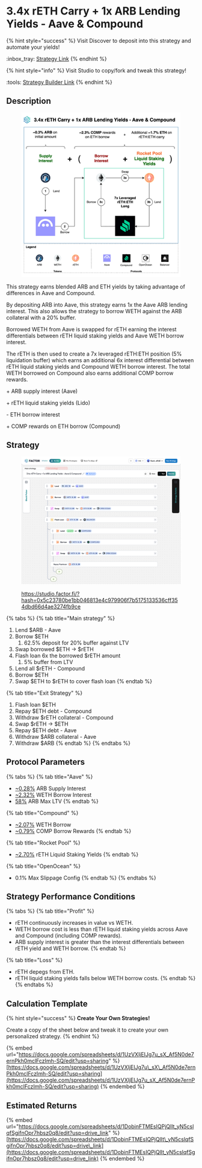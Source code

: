 # 3.4x rETH Carry + 1x ARB Lending Yields - Aave & Compound

{% hint style="success" %}
Visit Discover to deposit into this strategy and automate your yields!

:inbox\_tray:  [Strategy Link](https://pro.factor.fi/strategies/0x1c82F7276A4FAdD3F80EF97a19898eD1aF958cea)
{% endhint %}

{% hint style="info" %}
Visit Studio to copy/fork and tweak this strategy!

:tools:  [Strategy Builder Link](https://studio.factor.fi/?hash=0x5c23780be1bb046813e4c979906f7b5175133536cff354dbd66d4ae3274fb9ce)
{% endhint %}

## Description

<figure><img src="../../../../.gitbook/assets/3.4x rETH Carry + 1x ARB Lending Yields - Aave &#x26; Compound (1).jpg" alt=""><figcaption></figcaption></figure>

This strategy earns blended ARB and ETH yields by taking advantage of differences in Aave and Compound.

By depositing ARB into Aave, this strategy earns 1x the Aave ARB lending interest. This also allows the strategy to borrow WETH against the ARB collateral with a 20% buffer.&#x20;

Borrowed WETH from Aave is swapped for rETH earning the interest differentials between rETH liquid staking yields and Aave WETH borrow interest.

The rETH is then used to create a 7x leveraged rETH:ETH position (5% liquidation buffer) which earns an additional 6x interest differential between rETH liquid staking yields and Compound WETH borrow interest. The total WETH borrowed on Compound also earns additional COMP borrow rewards.

\+ ARB supply interest (Aave)

\+ rETH liquid staking yields (Lido)

\- ETH borrow interest

\+ COMP rewards on ETH borrow (Compound)

## Strategy

<figure><img src="../../../../.gitbook/assets/image (83).png" alt=""><figcaption><p><a href="https://studio.factor.fi/?hash=0x5c23780be1bb046813e4c979906f7b5175133536cff354dbd66d4ae3274fb9ce">https://studio.factor.fi/?hash=0x5c23780be1bb046813e4c979906f7b5175133536cff354dbd66d4ae3274fb9ce</a></p></figcaption></figure>

{% tabs %}
{% tab title="Main strategy" %}
1. Lend $ARB - Aave
2. Borrow $ETH
   1. 62.5% deposit for 20% buffer against LTV
3. Swap borrowed $ETH → $rETH
4. Flash loan 6x the borrowed $rETH amount
   1. 5% buffer from LTV
5. Lend all $rETH - Compound
6. Borrow $ETH&#x20;
7. Swap $ETH to $rETH to cover flash loan
{% endtab %}

{% tab title="Exit Strategy" %}
1. Flash loan $ETH
2. Repay $ETH debt - Compound
3. Withdraw $rETH collateral - Compound
4. Swap $rETH → $ETH
5. Repay $ETH debt - Aave
6. Withdraw $ARB collateral - Aave
7. Withdraw $ARB
{% endtab %}
{% endtabs %}

## Protocol Parameters

{% tabs %}
{% tab title="Aave" %}
* [\~0.28%](https://app.aave.com/reserve-overview/?underlyingAsset=0x912ce59144191c1204e64559fe8253a0e49e6548\&marketName=proto_arbitrum_v3) ARB Supply Interest
* [\~2.32%](https://app.aave.com/reserve-overview/?underlyingAsset=0x82af49447d8a07e3bd95bd0d56f35241523fbab1\&marketName=proto_arbitrum_v3) WETH Borrow Interest
* [58%](https://app.aave.com/reserve-overview/?underlyingAsset=0x912ce59144191c1204e64559fe8253a0e49e6548\&marketName=proto_arbitrum_v3) ARB Max LTV
{% endtab %}

{% tab title="Compound" %}
* [\~2.07%](https://app.compound.finance/markets/weth-arb) WETH Borrow
* [\~0.79%](https://app.compound.finance/markets/weth-arb) COMP Borrow Rewards
{% endtab %}

{% tab title="Rocket Pool" %}
* [\~2.70%](https://rocketpool.net/) rETH Liquid Staking Yields
{% endtab %}

{% tab title="OpenOcean" %}
* 0.1% Max Slippage Config
{% endtab %}
{% endtabs %}

## Strategy Performance Conditions

{% tabs %}
{% tab title="Profit" %}
* rETH continuously increases in value vs WETH.
* WETH borrow cost is less than rETH liquid staking yields across Aave and Compound (including COMP rewards).
* ARB supply interest is greater than the interest differentials between rETH yield and WETH borrow.
{% endtab %}

{% tab title="Loss" %}
* rETH depegs from ETH.
* rETH liquid staking yields falls below WETH borrow costs.
{% endtab %}
{% endtabs %}

## Calculation Template

{% hint style="success" %}
**Create Your Own Strategies!**

Create a copy of the sheet below and tweak it to create your own personalized strategy.
{% endhint %}

{% embed url="https://docs.google.com/spreadsheets/d/1UzVXljEIJg7u_sX_Af5N0de7ernPkh0mclFczImh-SQ/edit?usp=sharing" %}
[https://docs.google.com/spreadsheets/d/1UzVXljEIJg7u\_sX\_Af5N0de7ernPkh0mclFczImh-SQ/edit?usp=sharing](https://docs.google.com/spreadsheets/d/1UzVXljEIJg7u_sX_Af5N0de7ernPkh0mclFczImh-SQ/edit?usp=sharing)
{% endembed %}

## Estimated Returns

{% embed url="https://docs.google.com/spreadsheets/d/1DobinFTMEsIQPjQlIt_yN5cslqfSgifnOpr7hbsz0q8/edit?usp=drive_link" %}
[https://docs.google.com/spreadsheets/d/1DobinFTMEsIQPjQlIt\_yN5cslqfSgifnOpr7hbsz0q8/edit?usp=drive\_link](https://docs.google.com/spreadsheets/d/1DobinFTMEsIQPjQlIt_yN5cslqfSgifnOpr7hbsz0q8/edit?usp=drive_link)
{% endembed %}
